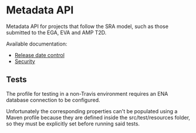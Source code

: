 # Metadata API

Metadata API for projects that follow the SRA model, such as those submitted to the EGA, EVA and AMP T2D.

Available documentation:
* [Release date control](docs/release-date.md)
* [Security](docs/security.md)


## Tests

The profile for testing in a non-Travis environment requires an ENA database connection to be configured.

Unfortunately the corresponding properties can't be populated using a Maven profile because they are defined inside
the src/test/resources folder, so they must be explicitly set before running said tests.